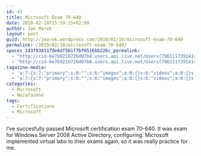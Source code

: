```yaml
---
id: 41
title: Microsoft Exam 70-640
date: 2010-02-10T15:59:15+02:00
author: Jan Marek
layout: post
guid: http://jmarek.wordpress.com/2010/02/10/microsoft-exam-70-640
permalink: /2010/02/10/microsoft-exam-70-640/
spaces_1d3f038117de6df561f7bf0516bb226c_permalink:
  - "http://cid-6e7b9216726d07b8.users.api.live.net/Users(7961117391414167480)/Blogs('6E7B9216726D07B8!242')/Entries('6E7B9216726D07B8!252')?authkey=EpZNAU0huAk%24"
  - "http://cid-6e7b9216726d07b8.users.api.live.net/Users(7961117391414167480)/Blogs('6E7B9216726D07B8!242')/Entries('6E7B9216726D07B8!252')?authkey=EpZNAU0huAk%24"
tagazine-media:
  - 'a:7:{s:7:"primary";s:0:"";s:6:"images";a:0:{}s:6:"videos";a:0:{}s:11:"image_count";s:1:"0";s:6:"author";s:8:"17238236";s:7:"blog_id";s:8:"16623371";s:9:"mod_stamp";s:19:"2010-02-10 15:07:05";}'
  - 'a:7:{s:7:"primary";s:0:"";s:6:"images";a:0:{}s:6:"videos";a:0:{}s:11:"image_count";s:1:"0";s:6:"author";s:8:"17238236";s:7:"blog_id";s:8:"16623371";s:9:"mod_stamp";s:19:"2010-02-10 15:07:05";}'
categories:
  - Microsoft
  - Nezařazené
tags:
  - Certifications
  - Microsoft
---
```

<div id="msgcns!6E7B9216726D07B8!252" class="bvMsg">
  I&#8217;ve succesfully passed Microsoft certification exam 70-640. It was exam for Windows Server 2008 Active Directory, configuring. Microsoft implemented virtual labs to their exams again, so it was really practice for me.
</div>